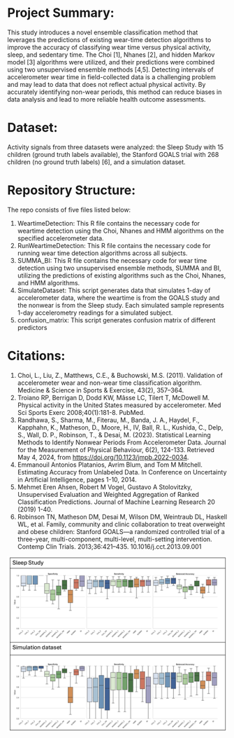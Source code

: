 # Project Summary:

This study introduces a novel ensemble classification method that leverages the predictions of existing wear-time detection algorithms to improve the accuracy of classifying wear time versus physical activity, sleep, and sedentary time. The Choi [1], Nhanes [2], and hidden Markov model [3] algorithms were utilized, and their predictions were combined using two unsupervised ensemble methods [4,5]. Detecting intervals of accelerometer wear time in field-collected data is a challenging problem and may lead to data that does not reflect actual physical activity. By accurately identifying non-wear periods, this method can reduce biases in data analysis and lead to more reliable health outcome assessments.

# Dataset:

Activity signals from three datasets were analyzed: the Sleep Study with 15 children (ground truth labels available), the Stanford GOALS trial with 268 children (no ground truth labels) [6], and a simulation dataset. 

# Repository Structure:

The repo consists of five files listed below:

1. WeartimeDetection: This R file contains the necessary code for weartime detection using the Choi, Nhanes and HMM algorithms on the specified accelerometer data.
2. RunWeartimeDetection: This R file contains the necessary code for running wear time detection algorithms across all subjects.
3. SUMMA_BI: This R file contains the necessary code for wear time detection using two unsupervised ensemble methods, SUMMA and BI, utilizing the predictions of existing algorithms such as the Choi, Nhanes, and HMM algorithms.
4. SimulateDataset: This script generates data that simulates 1-day of accelerometer data, where the weartime is from the GOALS study and the nonwear is from the Sleep study.
   Each simulated sample represents 1-day accelerometry readings for a simulated subject.
5. confusion_matrix: This script generates confusion matrix of different predictors

# Citations:

 1. Choi, L., Liu, Z., Matthews, C.E., & Buchowski, M.S. (2011). Validation of accelerometer wear and non-wear time classification algorithm. Medicine & Science in Sports & Exercise, 43(2), 357–364.  
 2. Troiano RP, Berrigan D, Dodd KW, Mâsse LC, Tilert T, McDowell M. Physical activity in the United States measured by accelerometer. Med Sci Sports Exerc 2008;40(1):181-8. PubMed. 
 3. Randhawa, S., Sharma, M., Fiterau, M., Banda, J. A., Haydel, F., Kapphahn, K., Matheson, D., Moore, H., IV, Ball, R. L., Kushida, C., Delp, S., Wall, D. P., Robinson, T., & Desai, M. (2023). Statistical Learning Methods to Identify Nonwear Periods From Accelerometer Data. Journal for the Measurement of Physical Behaviour, 6(2), 124-133. Retrieved May 4, 2024, from https://doi.org/10.1123/jmpb.2022-0034.
 5. Emmanouil Antonios Platanios, Avrim Blum, and Tom M Mitchell. Estimating Accuracy from Unlabeled Data. In Conference on Uncertainty in Artificial Intelligence, pages 1-10, 2014. 
 6. Mehmet Eren Ahsen, Robert M Vogel, Gustavo A Stolovitzky, Unsupervised Evaluation and Weighted Aggregation of Ranked Classification Predictions. Journal of Machine Learning Research 20 (2019) 1-40.
 7. Robinson TN, Matheson DM, Desai M, Wilson DM, Weintraub DL, Haskell WL, et al. Family, community and clinic collaboration to treat overweight and obese children: Stanford GOALS—a randomized controlled trial of a three-year, multi-component, multi-level, multi-setting intervention. Contemp Clin Trials. 2013;36:421–435. 10.1016/j.cct.2013.09.001

![Performance metrics](./Performance_metrics.png) 
